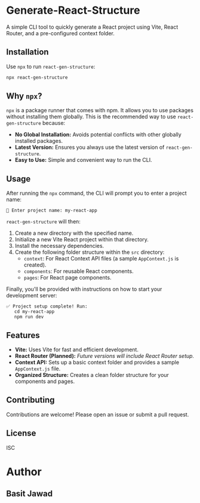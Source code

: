# Generate-React-Structure

A simple CLI tool to quickly generate a React project using Vite, React Router, and a pre-configured context folder.

## Installation

Use `npx` to run `react-gen-structure`:

```bash
npx react-gen-structure
```

## Why `npx`?

`npx` is a package runner that comes with npm.  It allows you to use packages without installing them globally. This is the recommended way to use `react-gen-structure` because:

* **No Global Installation:** Avoids potential conflicts with other globally installed packages.
* **Latest Version:** Ensures you always use the latest version of `react-gen-structure`.
* **Easy to Use:**  Simple and convenient way to run the CLI.

## Usage

After running the `npx` command, the CLI will prompt you to enter a project name:

```
📛 Enter project name: my-react-app
```

`react-gen-structure` will then:

1. Create a new directory with the specified name.
2. Initialize a new Vite React project within that directory.
3. Install the necessary dependencies.
4. Create the following folder structure within the `src` directory:
    * `context`: For React Context API files (a sample `AppContext.js` is created).
    * `components`: For reusable React components.
    * `pages`: For React page components.

Finally, you'll be provided with instructions on how to start your development server:

```
✅ Project setup complete! Run:
   cd my-react-app
   npm run dev
```

## Features

* **Vite:**  Uses Vite for fast and efficient development.
* **React Router (Planned):** *Future versions will include React Router setup.*
* **Context API:** Sets up a basic context folder and provides a sample `AppContext.js` file.
* **Organized Structure:** Creates a clean folder structure for your components and pages.

## Contributing

Contributions are welcome!  Please open an issue or submit a pull request.

## License

ISC

# Author

## Basit Jawad
